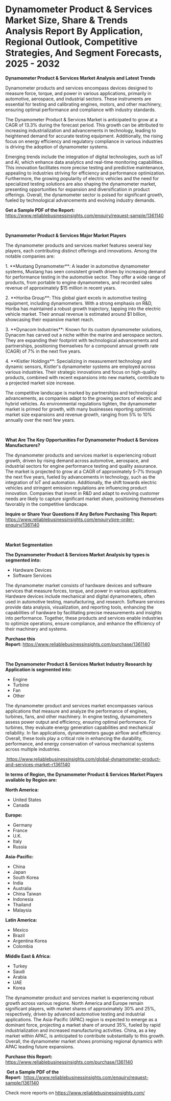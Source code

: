 <p><h1>Dynamometer Product & Services Market Size, Share & Trends Analysis Report By Application, Regional Outlook, Competitive Strategies, And Segment Forecasts, 2025 - 2032</h1></p><p><strong>Dynamometer Product & Services Market Analysis and Latest Trends</strong></p>
<p><p>Dynamometer products and services encompass devices designed to measure force, torque, and power in various applications, primarily in automotive, aerospace, and industrial sectors. These instruments are essential for testing and calibrating engines, motors, and other machinery, ensuring optimal performance and compliance with industry standards.</p><p>The Dynamometer Product & Services Market is anticipated to grow at a CAGR of 13.3% during the forecast period. This growth can be attributed to increasing industrialization and advancements in technology, leading to heightened demand for accurate testing equipment. Additionally, the rising focus on energy efficiency and regulatory compliance in various industries is driving the adoption of dynamometer systems.</p><p>Emerging trends include the integration of digital technologies, such as IoT and AI, which enhance data analytics and real-time monitoring capabilities. This innovation facilitates more precise testing and predictive maintenance, appealing to industries striving for efficiency and performance optimization. Furthermore, the growing popularity of electric vehicles and the need for specialized testing solutions are also shaping the dynamometer market, presenting opportunities for expansion and diversification in product offerings. Overall, the dynamometer sector is poised for significant growth, fueled by technological advancements and evolving industry demands.</p></p>
<p><strong>Get a Sample PDF of the Report:&nbsp;</strong> <a href="https://www.reliablebusinessinsights.com/enquiry/request-sample/1361140?utm_campaign=3043&utm_medium=2&utm_source=Github&utm_content=ia&utm_term=22032025&utm_id=dynamometer-product-services">https://www.reliablebusinessinsights.com/enquiry/request-sample/1361140</a></p>
<p>&nbsp;</p>
<p><strong>Dynamometer Product & Services Major Market Players</strong></p>
<p><p>The dynamometer products and services market features several key players, each contributing distinct offerings and innovations. Among the notable companies are:</p><p>1. **Mustang Dynamometer**: A leader in automotive dynamometer systems, Mustang has seen consistent growth driven by increasing demand for performance testing in the automotive sector. They offer a wide range of products, from portable to engine dynamometers, and recorded sales revenue of approximately $15 million in recent years.</p><p>2. **Horiba Group**: This global giant excels in automotive testing equipment, including dynamometers. With a strong emphasis on R&D, Horiba has maintained a robust growth trajectory, tapping into the electric vehicle market. Their annual revenue is estimated around $1 billion, showcasing their expansive market reach.</p><p>3. **Dynacom Industries**: Known for its custom dynamometer solutions, Dynacom has carved out a niche within the marine and aerospace sectors. They are expanding their footprint with technological advancements and partnerships, positioning themselves for a compound annual growth rate (CAGR) of 7% in the next five years.</p><p>4. **Kistler Holdings**: Specializing in measurement technology and dynamic sensors, Kistler's dynamometer systems are employed across various industries. Their strategic innovations and focus on high-quality products, combined with recent expansions into new markets, contribute to a projected market size increase.</p><p>The competitive landscape is marked by partnerships and technological advancements, as companies adapt to the growing sectors of electric and hybrid vehicles. As environmental regulations tighten, the dynamometer market is primed for growth, with many businesses reporting optimistic market size expansions and revenue growth, ranging from 5% to 10% annually over the next few years.</p></p>
<p>&nbsp;</p>
<p><strong>What Are The Key Opportunities For Dynamometer Product & Services Manufacturers?</strong></p>
<p><p>The dynamometer products and services market is experiencing robust growth, driven by rising demand across automotive, aerospace, and industrial sectors for engine performance testing and quality assurance. The market is projected to grow at a CAGR of approximately 5-7% through the next five years, fueled by advancements in technology, such as the integration of IoT and automation. Additionally, the shift towards electric vehicles and stringent emission regulations are influencing product innovation. Companies that invest in R&D and adapt to evolving customer needs are likely to capture significant market share, positioning themselves favorably in the competitive landscape.</p></p>
<p><strong>Inquire or Share Your Questions If Any Before Purchasing This Report:</strong> <a href="https://www.reliablebusinessinsights.com/enquiry/pre-order-enquiry/1361140?utm_campaign=3043&utm_medium=2&utm_source=Github&utm_content=ia&utm_term=22032025&utm_id=dynamometer-product-services">https://www.reliablebusinessinsights.com/enquiry/pre-order-enquiry/1361140</a></p>
<p>&nbsp;</p>
<p><strong>Market Segmentation</strong></p>
<p><strong>The Dynamometer Product & Services Market Analysis by types is segmented into:</strong></p>
<p><ul><li>Hardware Devices</li><li>Software Services</li></ul></p>
<p><p>The dynamometer market consists of hardware devices and software services that measure forces, torque, and power in various applications. Hardware devices include mechanical and digital dynamometers, often used in automotive testing, manufacturing, and research. Software services provide data analysis, visualization, and reporting tools, enhancing the capabilities of hardware by facilitating precise measurements and insights into performance. Together, these products and services enable industries to optimize operations, ensure compliance, and enhance the efficiency of their machinery and systems.</p></p>
<p><strong>Purchase this Report:&nbsp;</strong><a href="https://www.reliablebusinessinsights.com/purchase/1361140?utm_campaign=3043&utm_medium=2&utm_source=Github&utm_content=ia&utm_term=22032025&utm_id=dynamometer-product-services">https://www.reliablebusinessinsights.com/purchase/1361140</a></p>
<p>&nbsp;</p>
<p><strong>The Dynamometer Product & Services Market Industry Research by Application is segmented into:</strong></p>
<p><ul><li>Engine</li><li>Turbine</li><li>Fan</li><li>Other</li></ul></p>
<p><p>The dynamometer product and services market encompasses various applications that measure and analyze the performance of engines, turbines, fans, and other machinery. In engine testing, dynamometers assess power output and efficiency, ensuring optimal performance. For turbines, they evaluate energy generation capabilities and mechanical reliability. In fan applications, dynamometers gauge airflow and efficiency. Overall, these tools play a critical role in enhancing the durability, performance, and energy conservation of various mechanical systems across multiple industries.</p></p>
<p><a href="https://www.reliablebusinessinsights.com/global-dynamometer-product-and-services-market-r1361140?utm_campaign=3043&utm_medium=2&utm_source=Github&utm_content=ia&utm_term=22032025&utm_id=dynamometer-product-services">&nbsp;https://www.reliablebusinessinsights.com/global-dynamometer-product-and-services-market-r1361140</a></p>
<p><strong>In terms of Region, the Dynamometer Product & Services Market Players available by Region are:</strong></p>
<p>
    <p> <strong> North America: </strong>
        <ul>
            <li>United States</li>
            <li>Canada</li>
        </ul>
        </p> 
    <p> <strong> Europe: </strong>
        <ul>
            <li>Germany</li>
            <li>France</li>
            <li>U.K.</li>
            <li>Italy</li>
            <li>Russia</li>
        </ul>
        </p> 
    <p> <strong> Asia-Pacific: </strong>
        <ul>
            <li>China</li>
            <li>Japan</li>
            <li>South Korea</li>
            <li>India</li>
            <li>Australia</li>
            <li>China Taiwan</li>
            <li>Indonesia</li>
            <li>Thailand</li>
            <li>Malaysia</li>
        </ul>
        </p> 
    <p> <strong> Latin America: </strong>
        <ul>
            <li>Mexico</li>
            <li>Brazil</li>
            <li>Argentina Korea</li>
            <li>Colombia</li>
        </ul>
        </p> 
    <p> <strong> Middle East & Africa: </strong>
        <ul>
            <li>Turkey</li>
            <li>Saudi</li>
            <li>Arabia</li>
            <li>UAE</li>
            <li>Korea</li>
        </ul>
    </p>
    </p>
<p><p>The dynamometer product and services market is experiencing robust growth across various regions. North America and Europe remain significant players, with market shares of approximately 30% and 25%, respectively, driven by advanced automotive testing and industrial applications. The Asia-Pacific (APAC) region is expected to emerge as a dominant force, projecting a market share of around 35%, fueled by rapid industrialization and increased manufacturing activities. China, as a key market within APAC, is anticipated to contribute substantially to this growth. Overall, the dynamometer market shows promising regional dynamics with APAC leading future expansions.</p></p>
<p><strong>Purchase this Report: </strong><a href="https://www.reliablebusinessinsights.com/purchase/1361140?utm_campaign=3043&utm_medium=2&utm_source=Github&utm_content=ia&utm_term=22032025&utm_id=dynamometer-product-services">https://www.reliablebusinessinsights.com/purchase/1361140</a></p>
<p>&nbsp;<strong>Get a Sample PDF of the Report:&nbsp;&nbsp;</strong><a href="https://www.reliablebusinessinsights.com/enquiry/request-sample/1361140?utm_campaign=3043&utm_medium=2&utm_source=Github&utm_content=ia&utm_term=22032025&utm_id=dynamometer-product-services">https://www.reliablebusinessinsights.com/enquiry/request-sample/1361140</a></p>
<p><strong></strong></p>
<p>Check more reports on <a href="https://www.reliablebusinessinsights.com/?utm_campaign=3043&utm_medium=2&utm_source=Github&utm_content=ia&utm_term=22032025&utm_id=dynamometer-product-services">https://www.reliablebusinessinsights.com/</a></p>